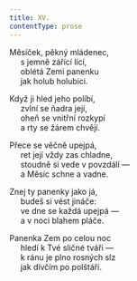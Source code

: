```yaml
---
title: XV.
contentType: prose
---
```


Měsíček, pěkný mládenec,  
     s jemně zářící lící,  
     oblétá Zemi panenku  
     jak holub holubici.

Když ji hled jeho políbí,  
     zvlní se ňadra její,  
     oheň se vnitřní rozkypí  
     a rty se žárem chvějí.

Přece se věčně upejpá,  
     ret její vždy zas chladne,  
     stoudně si vede v povzdálí —  
     a Měsíc schne a vadne.

Znej ty panenky jako já,  
     budeš si vést jináče:  
     ve dne se každá upejpá —  
     a v noci blahem pláče.

Panenka Zem po celou noc  
     hledí k Tvé sličné tváři —  
     k ránu je plno rosných slz  
     jak dívčím po polštáři.
